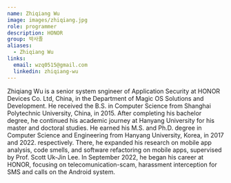 ```yaml
---
name: Zhiqiang Wu
image: images/zhiqiang.jpg
role: programmer
description: HONOR
group: 박사졸
aliases:
  - Zhiqiang Wu
links:
  email: wzq0515@gmail.com
  linkedin: zhiqiang-wu
---
```


Zhiqiang Wu is a senior system sngineer of Application Security at HONOR Devices Co. Ltd, China, in the Department of Magic OS Solutions and Development. He received the B.S. in Computer Science from Shanghai Polytechnic University, China, in 2015. After completing his bachelor degree, he continued his academic journey at Hanyang University for his master and doctoral studies. He earned his M.S. and Ph.D. degree in Computer Science and Engineering from Hanyang University, Korea, in 2017 and 2022. respectively. There, he expanded his research on mobile app analysis, code smells, and software refactoring on mobile apps, supervised by Prof. Scott Uk-Jin Lee. In September 2022, he began his career at HONOR, focusing on telecomunication-scam, harassment interception for SMS and calls on the Android system.
